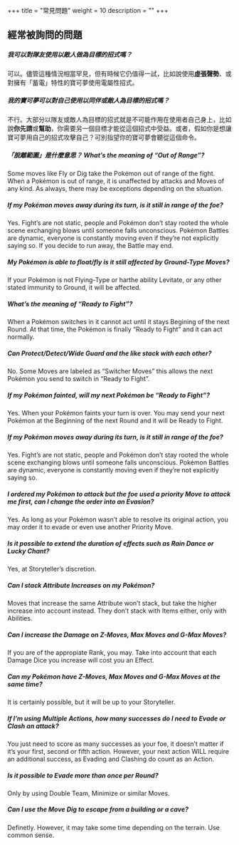 +++
title = "常見問題"
weight = 10
description = ""
+++
## 經常被詢問的問題

##### 我可以對隊友使用以敵人做為目標的招式嗎？
可以。儘管這種情況相當罕見，但有時候它仍值得一試，比如說使用**虛張聲勢**、或對擁有「蓄電」特性的寶可夢使用電屬性招式。

##### 我的寶可夢可以對自己使用以同伴或敵人為目標的招式嗎？
不行。大部分以隊友或敵人為目標的招式就是不可能作用在使用者自己身上，比如說**你先請**或**幫助**，你需要另一個目標才能從這個招式中受益。或者，假如你是想讓寶可夢用自己的招式攻擊自己？可別指望你的寶可夢會聽從這個命令。

##### 「脫離範圍」是什麼意思？ What’s the meaning of “Out of Range”?
Some  moves  like  Fly  or  Dig  take  the  Pokémon  out  of range of the fight. When a Pokémon is out of range, it is unaffected by attacks and Moves of any kind. As always, there may be exceptions depending on the situation.

##### If my Pokémon moves away during its turn, is it still in range of the foe?
Yes. Fight’s are not static, people and Pokémon don’t stay rooted the whole scene exchanging blows until someone falls unconscious. Pokémon Battles are dynamic, everyone  is constantly moving even if they’re not explicitly saying so. If you decide to run away, the Battle may end.

##### My  Pokémon  is  able  to  float/fly  is  it  still  affected by Ground-Type Moves?
If your Pokémon is not Flying-Type or harthe ability Levitate, or any other stated immunity to Ground, it will be affected.

##### What’s the meaning of “Ready to Fight”?
When a Pokémon switches in it cannot act until it stays Begining of the next Round.
At that time, the Pokémon is finally “Ready to Fight” and it can act normally. 

##### Can  Protect/Detect/Wide  Guard  and  the  like stack with each other?
No.
Some  Moves  are  labeled  as  “Switcher  Moves”  this  allows the next Pokémon you send to switch in “Ready to Fight”.


##### If my Pokémon fainted, will my next Pokémon be “Ready to Fight”?
Yes. When your Pokémon faints your turn is over. You may send  your  next  Pokémon  at  the  Beginning  of  the  next Round and it will be Ready to Fight.

##### If my Pokémon moves away during its turn, is it still in range of the foe?
Yes. Fight’s are not static, people and Pokémon don’t stay rooted the whole scene exchanging blows until someone falls unconscious. Pokémon Battles are dynamic, everyone  is constantly moving even if they’re not explicitly saying so.

##### I ordered my Pokémon to attack but the foe used a priority Move to attack me first, can I change the order into an Evasion?
Yes. As long as your Pokémon wasn’t able to resolve its original action, you may order it to evade or even use another Priority Move.

##### Is it possible to extend the duration of effects such as Rain Dance or Lucky Chant?
Yes, at Storyteller’s discretion.

##### Can I stack Attribute Increases on my Pokémon? 
Moves that increase the same Attribute won’t stack, but take the higher increase into account instead. 
They don’t stack with Items either, only with Abilities.

##### Can  I  increase  the  Damage  on  Z-Moves,  Max Moves and G-Max Moves? 
If you are of the appropiate Rank, you may. 
Take into account that each Damage Dice you increase will cost you an Effect.

##### Can my Pokémon have Z-Moves, Max Moves and G-Max Moves at the same time? 
It is certainly possible, but it will be up to your Storyteller.

##### If I’m using Multiple Actions, how many successes do I need to Evade or Clash an attack? 
You just need to score as many successes as your foe, it doesn’t matter if it’s your first, second or fifth action. 
However,  your  next  action  WILL  require  an  additional success, as Evading and Clashing do count as an Action.

##### Is it possible to Evade more than once per Round?
Only by using Double Team, Minimize or similar Moves.

##### Can I use the Move Dig to escape from a building  or a cave?
Definetly. However, it may take some time depending on the terrain.
Use common sense.